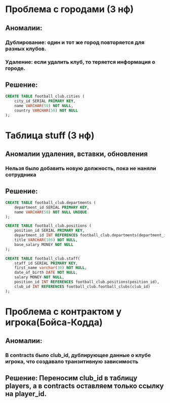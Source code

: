 # Проблема с городами (3 нф)

## Аномалии:

### Дублирование: один и тот же город повторяется для разных клубов.

### Удаление: если удалить клуб, то теряется информация о городе.

## Решение:
```sql 
CREATE TABLE football_club.cities (
    city_id SERIAL PRIMARY KEY,
    name VARCHAR(50) NOT NULL,
    country VARCHAR(50) NOT NULL
);
```
# Таблица stuff (3 нф)

## Аномалии удаления, вставки, обновления

### Нельзя было добавить новую должность, пока не наняли сотрудника

## Решение:
```sql
CREATE TABLE football_club.departments (
    department_id SERIAL PRIMARY KEY,
    name VARCHAR(50) NOT NULL UNIQUE
);

CREATE TABLE football_club.positions (
    position_id SERIAL PRIMARY KEY,
    department_id INT REFERENCES football_club.departments(department_id),
    title VARCHAR(100) NOT NULL,
    base_salary MONEY NOT NULL
);

CREATE TABLE football_club.staff(
    staff_id SERIAL PRIMARY KEY,
    first_name varchar(30) NOT NULL,
    date_of_birth DATE NOT NULL,
    salary MONEY NOT NULL,
    position_id INT REFERENCES football_club.positions(position_id),
    club_id INT REFERENCES football_club.football_clubs(club_id)
);
```
# Проблема с контрактом у игрока(Бойса-Кодда)

## Аномалии:

### В contracts было club_id, дублирующее данные о клубе игрока, что создавало транзитивную зависимость

## Решение: Переносим club_id в таблицу players, а в contracts оставляем только ссылку на player_id.

